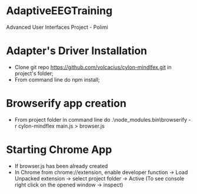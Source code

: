 # AdaptiveEEGTraining
Advanced User Interfaces Project - Polimi

# Adapter's Driver Installation
- Clone git repo https://github.com/volcacius/cylon-mindlfex.git in project's folder;
- From command line do npm install;

# Browserify app creation
- From project folder in command line do .\\node_modules\.bin\browserify -r cylon-mindflex main.js > browser.js

# Starting Chrome App
- If browser.js has been already created
- In Chrome from chrome://extension, enable developer function -> Load Unpacked extension -> select project folder -> Active (To see console right click on the opened window -> inspect)

